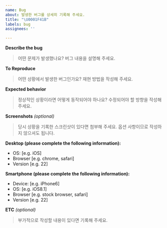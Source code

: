 ```yaml
---
name: Bug
about: 발생한 버그를 상세히 기록해 주세요.
title: "\U0001F41B"
labels: bug
assignees: ''

---
```


**Describe the bug**
> 어떤 문제가 발생했나요? 버그 내용을 설명해 주세요.

**To Reproduce**
> 어떤 상황에서 발생한 버그인가요? 재현 방법을 작성해 주세요.

**Expected behavior**
> 정상적인 상황이라면 어떻게 동작되어야 하나요? 수정되어야 할 방향을 작성해 주세요.

**Screenshots** *(optional)*
> 당시 상황을 기록한 스크린샷이 있다면 첨부해 주세요. 옵션 사항이므로 작성하지 않으셔도 됩니다.

**Desktop (please complete the following information):**
 - OS: [e.g. iOS]
 - Browser [e.g. chrome, safari]
 - Version [e.g. 22]

**Smartphone (please complete the following information):**
 - Device: [e.g. iPhone6]
 - OS: [e.g. iOS8.1]
 - Browser [e.g. stock browser, safari]
 - Version [e.g. 22]

**ETC** *(optional)*
> 부가적으로 작성할 내용이 있다면 기록해 주세요.
